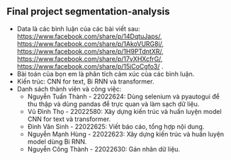 ## Final project segmentation-analysis
 - Data là các bình luận của các bài viết sau:
<br> https://www.facebook.com/share/p/14DqtuJaps/,
<br> https://www.facebook.com/share/p/1AkoVURG8j/,
<br> https://www.facebook.com/share/p/1H9PTdntXR/,
<br> https://www.facebook.com/share/p/17vXHXcfrG/,
<br> https://www.facebook.com/share/p/15jCoCgfo3/ .
- Bài toán của bọn em là phân tích cảm xúc của các bình luận.
- Kiến trúc: CNN for text, Bi RNN và transformer.
- Danh sách thành viên và công việc:
  - Nguyễn Tuấn Thành - 22022624: Dùng selenium và pyautogui để thu thập và dùng pandas để trực quan và làm sạch dữ liệu.
  - Vũ Đình Thọ - 22022580: Xây dựng kiến trúc và huấn luyện model CNN for text và transformer.
  - Đinh Văn Sinh - 22022625: Viết báo cáo, tổng hợp nội dung.
  - Nguyễn Mạnh Hùng - 22022623: Xây dựng kiến trúc và huấn luyện model dùng Bi RNN.
  - Nguyễn Công Thành - 22022630: Gán nhãn dữ liệu.
